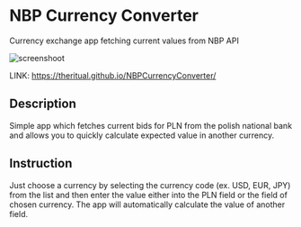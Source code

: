 # NBP Currency Converter

Currency exchange app fetching current values from NBP API

![screenshoot](https://theritual.github.io/NBPCurrencyConverter/img/screen.png)

LINK:
https://theritual.github.io/NBPCurrencyConverter/

## Description

Simple app which fetches current bids for PLN from the polish national bank and allows you to quickly calculate expected value in another currency.

## Instruction

Just choose a currency by selecting the currency code (ex. USD, EUR, JPY) from the list and then enter the value either into the PLN field or the field of chosen currency. The app will automatically calculate the value of another field.